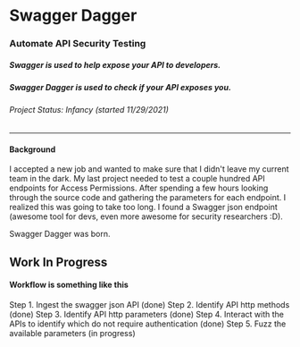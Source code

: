 # Swagger Dagger
### Automate API Security Testing
##### Swagger is used to help expose your API to developers. 
##### Swagger Dagger is used to check if your API exposes you.
###### Project Status: Infancy (started 11/29/2021)
---

#### Background
I accepted a new job and wanted to make sure that I didn't leave my current team in the dark. My last project needed to test a couple hundred API endpoints for Access Permissions.
After spending a few hours looking through the source code and gathering the parameters for each endpoint. I realized this was going to take too long. 
I found a Swagger json endpoint (awesome tool for devs, even more awesome for security researchers :D).

Swagger Dagger was born.

Work In Progress
---
#### Workflow is something like this

Step 1. Ingest the swagger json API (done)
Step 2. Identify API http methods (done)
Step 3. Identify API http parameters (done)
Step 4. Interact with the APIs to identify which do not require authentication (done)
Step 5. Fuzz the available parameters (in progress)
